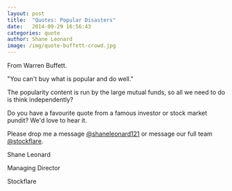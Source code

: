 ```yaml
---
layout: post
title:  "Quotes: Popular Disasters"
date:   2014-09-29 16:56:43
categories: quote
author: Shane Leonard
image: /img/quote-buffett-crowd.jpg
---
```


From Warren Buffett.

"You can't buy what is popular and do well."

The popularity content is run by the large mutual funds, so all we need to do is think independently?

Do you have a favourite quote from a famous investor or stock market pundit? We'd love to hear it.

Please drop me a message [@shaneleonard121](https://twitter.com/shaneleonard121) or message our full team [@stockflare](https://twitter.com/stockflare).

Shane Leonard

Managing Director

Stockflare